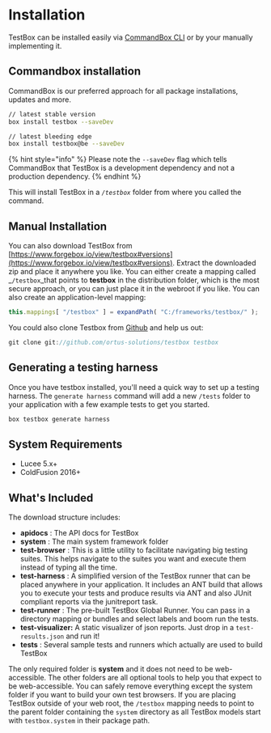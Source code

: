 # Installation

TestBox can be installed easily via [CommandBox CLI](https://www.ortussolutions.com/products/commandbox) or by your manually implementing it. 

## Commandbox installation

CommandBox is our preferred approach for all package installations, updates and more.

```bash
// latest stable version
box install testbox --saveDev

// latest bleeding edge
box install testbox@be --saveDev
```

{% hint style="info" %}
Please note the `--saveDev` flag which tells CommandBox that TestBox is a development dependency and not a production dependency.
{% endhint %}

This will install TestBox in a _`/testbox`_ folder from where you called the command. 

## Manual Installation

You can also download TestBox from [https://www.forgebox.io/view/testbox#versions](https://www.forgebox.io/view/testbox#versions). Extract the downloaded zip and place it anywhere you like. You can either create a mapping called \_`/testbox`\_that points to **testbox** in the distribution folder, which is the most secure approach, or you can just place it in the webroot if you like. You can also create an application-level mapping:

```javascript
this.mappings[ "/testbox" ] = expandPath( "C:/frameworks/testbox/" );
```

You could also clone Testbox from [Github](https://github.com/ortus-solutions/testbox) and help us out:

```javascript
git clone git://github.com/ortus-solutions/testbox testbox
```

## Generating a testing harness

Once you have testbox installed, you'll need a quick way to set up a testing harness. The `generate harness` command will add a new `/tests` folder to your application with a few example tests to get you started.

```bash
box testbox generate harness
```

## System Requirements

* Lucee 5.x+ 
* ColdFusion 2016+

## What's Included

The download structure includes:

* **apidocs** : The API docs for TestBox
* **system** : The main system framework folder
* **test-browser** : This is a little utility to facilitate navigating big testing suites. This helps navigate to the suites you want and execute them instead of typing all the time.
* **test-harness** : A simplified version of the TestBox runner that can be placed anywhere in your application. It includes an ANT build that allows you to execute your tests and produce results via ANT and also JUnit compliant reports via the junitreport task.
* **test-runner** : The pre-built TestBox Global Runner. You can pass in a directory mapping or bundles and select labels and boom run the tests.
* **test-visualizer:** A static visualizer of json reports.  Just drop in a `test-results.json` and run it!
* **tests** : Several sample tests and runners which actually are used to build TestBox

The only required folder is **system** and it does not need to be web-accessible. The other folders are all optional tools to help you that expect to be web-accessible. You can safely remove everything except the system folder if you want to build your own test browsers. If you are placing TestBox outside of your web root, the `/testbox` mapping needs to point to the parent folder containing the `system` directory as all TestBox models start with `testbox.system` in their package path.

